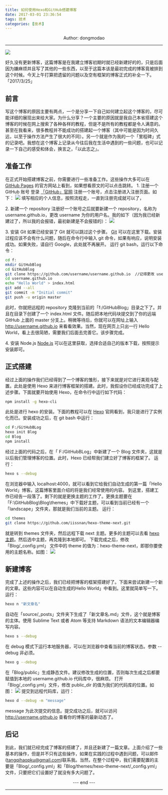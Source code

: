 ```yaml
---
title: 如何使用Hexo和GitHub搭建博客
date: 2017-03-01 23:36:54
tags: 技术
categories: [技术]
---
```

<center>
Author: dongmodao
</center>

---
![](如何使用Hexo和GitHub搭建博客/flower.jpg)

好久没有更新博客，这篇博客是在我建立博客初期时就已经新建好的的，只是后面因为嫌麻烦并且写了其他的一些东西，以至于这篇本该是最初完成的博客竟被排到这个时候。今天上午打算把遗留的问题以及空有框架的博客正式的补全一下。「2017/3/25」
<!--more-->
## 前言
写这个博客的原因主要有两点，一个是分享一下自己如何建立起这个博客的，尽可能详细的展现出来给大家。为什么分享？一个主要的原因就是我自己本省搭建这个博客的时候在网上搜索了各种各样的教程，但是不是所有的教程都是令人满意的。甚至在我看来，很多教程并不能成功的搭建起一个博客（其中可能是因为时间久远，以至于操作方法产生了很大的不同）。另一个就是作为我的一个「里程碑」式的记录吧。我想在这个博客上记录从今往后我在生活中遇到的一些问题，也可以记录一下自己的感受和体会，换言之，「以此志之」。

## 准备工作
在正式开始搭建博客之前，你需要进行一些准备工作。这些操作大多可以在[GitHub Pages](https://pages.github.com/) 的官方网站上看到，如果想看原文的可以点击跳转。
1\. 注册一个 GitHub 账号
登录 [「GitHub」官网](https://github.com) 注册一个账号，点击注册进入注册页面。如下：
![](如何使用Hexo和GitHub搭建博客/signup.png)
填写相应的个人信息，按照流程走，一直到注册完成就可以了，

2\. 新建一个 repository
注册好一个账号之后就要新建一个 repository，名称为 username.github.io，更改 username 为你的用户名。我的如下（因为我已经新建过了，所以我的会报错，最初新建是不会报错的）：
![](如何使用Hexo和GitHub搭建博客/newrepository.png)

3\. 安装 Git
如果已经安装了 Git 就可以跳过这个步骤。 [Git](https://git-scm.com/downloads) 可以在这里下载。安装过程应该不会有什么问题，随后在命令行中输入 git 命令，如果有响应，说明安装成功。如果失败，请自行 Google，此处就不再展开。
运行 git bash，运行以下命令：
``` bash
cd f:
mkdir GitHubBlog
cd GitHubBlog
git clone https://github.com/username/username.github.io  //记得更改 username
cd username.github.io
echo "Hello World" > index.html
git add --all
git commit -m "Initial commit"
git push -u origin master
```
此时，你就把远程的 repository 克隆到当前的「f:/GitHubBlog」目录之下了。并且在目录下创建了一个 index.html 文件。随后把本地代码块提交到了你的远端 GitHub 上面的 master 分支上。稍微等待后，你就可以在网址上输入 http://username.github.io 来看看效果。当然，现在网页上只出一行 Hello World，看上去很简陋，需要我们后面去完善它。该步骤完成。

4\. 安装 Node.js
[Node.js](https://nodejs.org/zh-cn/) 可以在这里获取，选择合适自己的版本下载，按照提示安装即可。

## 正式搭建
经过上面的操作我们已经得到了一个博客的雏形，接下来就是对它进行美观与配置。此处是使用 Hexo 来进行博客框架的搭建。此时，我假设你已经成功完成了上述步骤。下面就要开始使用 Hexo，在命令行中运行如下代码：
``` bash
npm install -g hexo-cli
```

此处是进行 hexo 的安装。下面的教程可以在 [Hexo](https://hexo.io) 官网看到，我只是进行了实例化而已。安装成功之后，在 git bash 中运行：
``` bash
cd F:/GitHubBLog
hexo init Blog
cd Blog
npm install
```
经过上面的代码之后，在「 F:/GitHubBLog」中新建了一个 Blog 文件夹，这就是以后我们管理博客的位置。此时，Hexo 已经帮我们建立好了博客的框架了。
运行：
``` bash
hexo s --debug
```
在浏览器中输入 localhost:4000，就可以看到它给我们自动生成的第一篇「Hello World」博客。这篇博客里面介绍的将是我们经常使用的内容。
到这里，搭建工作已经告一段落了。剩下的就是更换主题的工作了。更换主题要在「F:\GitHubBlog\Blog\themes」中下载好主题，可以看到当前已经有一个「landscape」文件夹，那就是我们当前的主题。
运行：
``` bash
cd themes
git clone https://github.com/iissnan/hexo-theme-next.git
```
就是转到 themes 文件夹，然后远程下载 next 主题。更多的主题可以去看 [hexo主题](https://hexo.io/themes/)。然后选中主题，再克隆到本地即可。
下载完成之后，修改 「Blog/_config.yml」 文件中的 theme 的值为：hexo-theme-next，即那你要使用的主题名称。如图：
![](如何使用Hexo和GitHub搭建博客/themes.png)

## 新建博客
完成了上述的操作之后，我们已经把博客的框架搭建好了。下面来尝试新建一个新的文章。这些内容可以在自动生成的Hello World」中看到。这里就简单写一下。
运行：
``` bash
hexo n "新文章名"
```
自动在「source/_posts」文件夹下生成了「新文章名.md」文件，这个就是博客的主体。使用 Sublime Text 或者 Atom 等支持 Markdown 语法的文本编辑器编写内容。
``` bash
hexo s --debug
```
在 debug 模式下运行本地服务器，可以在浏览器中查看当前的博客状态。参数 --debug 非必须。
``` bash
hexo g --debug
```
在「Blog/public」生成静态文件。建议修改生成的位置，否则每次生成之后都要赋值到本地的 username.github.io 代码库中，很麻烦。
打开「Blog/_config.yml」文件，修改 public_dir 的值为我们的代码库的位置。如图：
![](如何使用Hexo和GitHub搭建博客/public.png)
提交到远程代码库，运行：
``` bash
hexo d --debug -m "message"
```
message 为此次提交的信息。提交成功之后，就可以访问 http://username.github.io 查看你的博客的最新动态了。

## 后记
到此，我们就已经完成了博客的搭建了，并且还新建了一篇文章。上面介绍了一些基本的操作，但是并不只有这些操作，如果在实践的过程中遇到问题，可以邮件(tangqihaopku@gmail.com)联系我。当然，在整个过程中，我们需要配置的主要是「Blog/_config.yml」和「Blog/themes/hexo-theme-next/_config.yml」文件，只要把它们设置好了就没有多大问题了。

<center> --- end --- </center>

---
